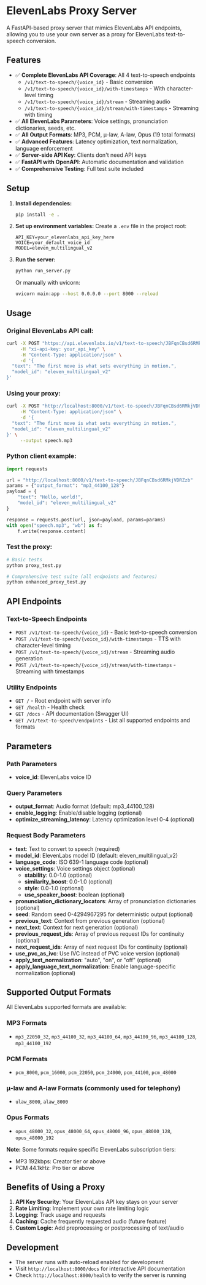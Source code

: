 # ElevenLabs Proxy Server

A FastAPI-based proxy server that mimics ElevenLabs API endpoints, allowing you to use your own server as a proxy for ElevenLabs text-to-speech conversion.

## Features

- ✅ **Complete ElevenLabs API Coverage**: All 4 text-to-speech endpoints
  - `/v1/text-to-speech/{voice_id}` - Basic conversion
  - `/v1/text-to-speech/{voice_id}/with-timestamps` - With character-level timing
  - `/v1/text-to-speech/{voice_id}/stream` - Streaming audio
  - `/v1/text-to-speech/{voice_id}/stream/with-timestamps` - Streaming with timing
- ✅ **All ElevenLabs Parameters**: Voice settings, pronunciation dictionaries, seeds, etc.
- ✅ **All Output Formats**: MP3, PCM, μ-law, A-law, Opus (19 total formats)
- ✅ **Advanced Features**: Latency optimization, text normalization, language enforcement
- ✅ **Server-side API Key**: Clients don't need API keys
- ✅ **FastAPI with OpenAPI**: Automatic documentation and validation
- ✅ **Comprehensive Testing**: Full test suite included

## Setup

1. **Install dependencies:**
   ```bash
   pip install -e .
   ```

2. **Set up environment variables:**
   Create a `.env` file in the project root:
   ```env
   API_KEY=your_elevenlabs_api_key_here
   VOICE=your_default_voice_id
   MODEL=eleven_multilingual_v2
   ```

3. **Run the server:**
   ```bash
   python run_server.py
   ```
   
   Or manually with uvicorn:
   ```bash
   uvicorn main:app --host 0.0.0.0 --port 8000 --reload
   ```

## Usage

### Original ElevenLabs API call:
```bash
curl -X POST "https://api.elevenlabs.io/v1/text-to-speech/JBFqnCBsd6RMkjVDRZzb?output_format=mp3_44100_128" \
     -H "xi-api-key: your_api_key" \
     -H "Content-Type: application/json" \
     -d '{
  "text": "The first move is what sets everything in motion.",
  "model_id": "eleven_multilingual_v2"
}'
```

### Using your proxy:
```bash
curl -X POST "http://localhost:8000/v1/text-to-speech/JBFqnCBsd6RMkjVDRZzb?output_format=mp3_44100_128" \
     -H "Content-Type: application/json" \
     -d '{
  "text": "The first move is what sets everything in motion.",
  "model_id": "eleven_multilingual_v2"
}' \
     --output speech.mp3
```

### Python client example:
```python
import requests

url = "http://localhost:8000/v1/text-to-speech/JBFqnCBsd6RMkjVDRZzb"
params = {"output_format": "mp3_44100_128"}
payload = {
    "text": "Hello, world!",
    "model_id": "eleven_multilingual_v2"
}

response = requests.post(url, json=payload, params=params)
with open("speech.mp3", "wb") as f:
    f.write(response.content)
```

### Test the proxy:
```bash
# Basic tests
python proxy_test.py

# Comprehensive test suite (all endpoints and features)
python enhanced_proxy_test.py
```

## API Endpoints

### Text-to-Speech Endpoints
- `POST /v1/text-to-speech/{voice_id}` - Basic text-to-speech conversion
- `POST /v1/text-to-speech/{voice_id}/with-timestamps` - TTS with character-level timing
- `POST /v1/text-to-speech/{voice_id}/stream` - Streaming audio generation
- `POST /v1/text-to-speech/{voice_id}/stream/with-timestamps` - Streaming with timestamps

### Utility Endpoints
- `GET /` - Root endpoint with server info
- `GET /health` - Health check
- `GET /docs` - API documentation (Swagger UI)
- `GET /v1/text-to-speech/endpoints` - List all supported endpoints and formats

## Parameters

### Path Parameters
- **voice_id**: ElevenLabs voice ID

### Query Parameters
- **output_format**: Audio format (default: mp3_44100_128)
- **enable_logging**: Enable/disable logging (optional)
- **optimize_streaming_latency**: Latency optimization level 0-4 (optional)

### Request Body Parameters
- **text**: Text to convert to speech (required)
- **model_id**: ElevenLabs model ID (default: eleven_multilingual_v2)
- **language_code**: ISO 639-1 language code (optional)
- **voice_settings**: Voice settings object (optional)
  - **stability**: 0.0-1.0 (optional)
  - **similarity_boost**: 0.0-1.0 (optional)  
  - **style**: 0.0-1.0 (optional)
  - **use_speaker_boost**: boolean (optional)
- **pronunciation_dictionary_locators**: Array of pronunciation dictionaries (optional)
- **seed**: Random seed 0-4294967295 for deterministic output (optional)
- **previous_text**: Context from previous generation (optional)
- **next_text**: Context for next generation (optional)
- **previous_request_ids**: Array of previous request IDs for continuity (optional)
- **next_request_ids**: Array of next request IDs for continuity (optional)
- **use_pvc_as_ivc**: Use IVC instead of PVC voice version (optional)
- **apply_text_normalization**: "auto", "on", or "off" (optional)
- **apply_language_text_normalization**: Enable language-specific normalization (optional)

## Supported Output Formats

All ElevenLabs supported formats are available:

### MP3 Formats
- `mp3_22050_32`, `mp3_44100_32`, `mp3_44100_64`, `mp3_44100_96`, `mp3_44100_128`, `mp3_44100_192`

### PCM Formats  
- `pcm_8000`, `pcm_16000`, `pcm_22050`, `pcm_24000`, `pcm_44100`, `pcm_48000`

### μ-law and A-law Formats (commonly used for telephony)
- `ulaw_8000`, `alaw_8000`

### Opus Formats
- `opus_48000_32`, `opus_48000_64`, `opus_48000_96`, `opus_48000_128`, `opus_48000_192`

**Note:** Some formats require specific ElevenLabs subscription tiers:
- MP3 192kbps: Creator tier or above
- PCM 44.1kHz: Pro tier or above

## Benefits of Using a Proxy

1. **API Key Security**: Your ElevenLabs API key stays on your server
2. **Rate Limiting**: Implement your own rate limiting logic
3. **Logging**: Track usage and requests
4. **Caching**: Cache frequently requested audio (future feature)
5. **Custom Logic**: Add preprocessing or postprocessing of text/audio

## Development

- The server runs with auto-reload enabled for development
- Visit `http://localhost:8000/docs` for interactive API documentation
- Check `http://localhost:8000/health` to verify the server is running
